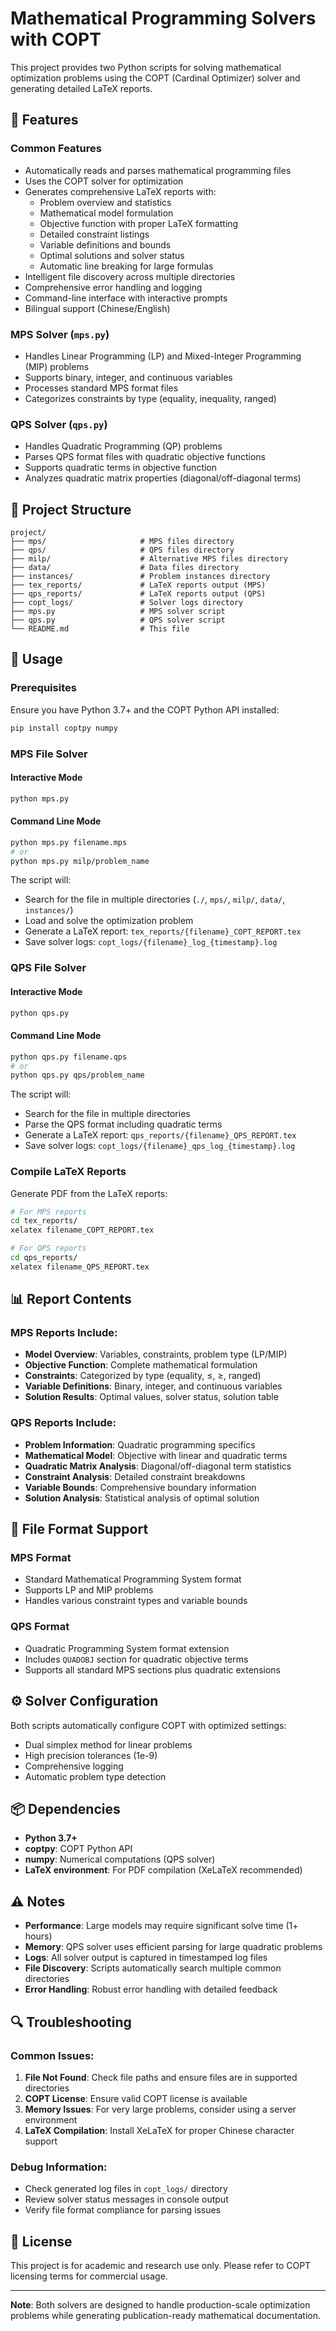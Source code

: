 # Mathematical Programming Solvers with COPT

This project provides two Python scripts for solving mathematical optimization problems using the COPT (Cardinal Optimizer) solver and generating detailed LaTeX reports.

## 🔧 Features

### Common Features
- Automatically reads and parses mathematical programming files
- Uses the COPT solver for optimization
- Generates comprehensive LaTeX reports with:
  - Problem overview and statistics
  - Mathematical model formulation
  - Objective function with proper LaTeX formatting
  - Detailed constraint listings
  - Variable definitions and bounds
  - Optimal solutions and solver status
  - Automatic line breaking for large formulas
- Intelligent file discovery across multiple directories
- Comprehensive error handling and logging
- Command-line interface with interactive prompts
- Bilingual support (Chinese/English)

### MPS Solver (`mps.py`)
- Handles Linear Programming (LP) and Mixed-Integer Programming (MIP) problems
- Supports binary, integer, and continuous variables
- Processes standard MPS format files
- Categorizes constraints by type (equality, inequality, ranged)

### QPS Solver (`qps.py`)
- Handles Quadratic Programming (QP) problems
- Parses QPS format files with quadratic objective functions
- Supports quadratic terms in objective function
- Analyzes quadratic matrix properties (diagonal/off-diagonal terms)

## 📁 Project Structure

```
project/
├── mps/                     # MPS files directory
├── qps/                     # QPS files directory  
├── milp/                    # Alternative MPS files directory
├── data/                    # Data files directory
├── instances/               # Problem instances directory
├── tex_reports/             # LaTeX reports output (MPS)
├── qps_reports/             # LaTeX reports output (QPS)
├── copt_logs/               # Solver logs directory
├── mps.py                   # MPS solver script
├── qps.py                   # QPS solver script
└── README.md                # This file
```

## 🚀 Usage

### Prerequisites

Ensure you have Python 3.7+ and the COPT Python API installed:

```bash
pip install coptpy numpy
```

### MPS File Solver

#### Interactive Mode
```bash
python mps.py
```

#### Command Line Mode
```bash
python mps.py filename.mps
# or
python mps.py milp/problem_name
```

The script will:
- Search for the file in multiple directories (`./`, `mps/`, `milp/`, `data/`, `instances/`)
- Load and solve the optimization problem
- Generate a LaTeX report: `tex_reports/{filename}_COPT_REPORT.tex`
- Save solver logs: `copt_logs/{filename}_log_{timestamp}.log`

### QPS File Solver

#### Interactive Mode
```bash
python qps.py
```

#### Command Line Mode
```bash
python qps.py filename.qps
# or
python qps.py qps/problem_name
```

The script will:
- Search for the file in multiple directories
- Parse the QPS format including quadratic terms
- Generate a LaTeX report: `qps_reports/{filename}_QPS_REPORT.tex`
- Save solver logs: `copt_logs/{filename}_qps_log_{timestamp}.log`

### Compile LaTeX Reports

Generate PDF from the LaTeX reports:

```bash
# For MPS reports
cd tex_reports/
xelatex filename_COPT_REPORT.tex

# For QPS reports  
cd qps_reports/
xelatex filename_QPS_REPORT.tex
```

## 📊 Report Contents

### MPS Reports Include:
- **Model Overview**: Variables, constraints, problem type (LP/MIP)
- **Objective Function**: Complete mathematical formulation
- **Constraints**: Categorized by type (equality, ≤, ≥, ranged)
- **Variable Definitions**: Binary, integer, and continuous variables
- **Solution Results**: Optimal values, solver status, solution table

### QPS Reports Include:
- **Problem Information**: Quadratic programming specifics
- **Mathematical Model**: Objective with linear and quadratic terms
- **Quadratic Matrix Analysis**: Diagonal/off-diagonal term statistics
- **Constraint Analysis**: Detailed constraint breakdowns
- **Variable Bounds**: Comprehensive boundary information
- **Solution Analysis**: Statistical analysis of optimal solution

## 🎯 File Format Support

### MPS Format
- Standard Mathematical Programming System format
- Supports LP and MIP problems
- Handles various constraint types and variable bounds

### QPS Format  
- Quadratic Programming System format extension
- Includes `QUADOBJ` section for quadratic objective terms
- Supports all standard MPS sections plus quadratic extensions

## ⚙️ Solver Configuration

Both scripts automatically configure COPT with optimized settings:
- Dual simplex method for linear problems
- High precision tolerances (1e-9)
- Comprehensive logging
- Automatic problem type detection

## 📦 Dependencies

- **Python 3.7+**
- **coptpy**: COPT Python API
- **numpy**: Numerical computations (QPS solver)
- **LaTeX environment**: For PDF compilation (XeLaTeX recommended)

## ⚠️ Notes

- **Performance**: Large models may require significant solve time (1+ hours)
- **Memory**: QPS solver uses efficient parsing for large quadratic problems  
- **Logs**: All solver output is captured in timestamped log files
- **File Discovery**: Scripts automatically search multiple common directories
- **Error Handling**: Robust error handling with detailed feedback

## 🔍 Troubleshooting

### Common Issues:
1. **File Not Found**: Check file paths and ensure files are in supported directories
2. **COPT License**: Ensure valid COPT license is available
3. **Memory Issues**: For very large problems, consider using a server environment
4. **LaTeX Compilation**: Install XeLaTeX for proper Chinese character support

### Debug Information:
- Check generated log files in `copt_logs/` directory
- Review solver status messages in console output
- Verify file format compliance for parsing issues

## 📄 License

This project is for academic and research use only. Please refer to COPT licensing terms for commercial usage.

---

**Note**: Both solvers are designed to handle production-scale optimization problems while generating publication-ready mathematical documentation.